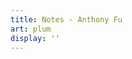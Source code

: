```yaml
---
title: Notes - Anthony Fu
art: plum
display: ''
---
```


<SubNav />

<ListPosts only-date type="note" />

